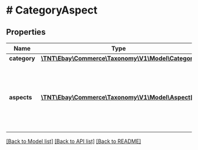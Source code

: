 # # CategoryAspect

## Properties

Name | Type | Description | Notes
------------ | ------------- | ------------- | -------------
**category** | [**\TNT\Ebay\Commerce\Taxonomy\V1\Model\Category**](Category.md) |  | [optional]
**aspects** | [**\TNT\Ebay\Commerce\Taxonomy\V1\Model\Aspect[]**](Aspect.md) | A list of aspect metadata that is used to describe the items in a particular leaf category. | [optional]

[[Back to Model list]](../../README.md#models) [[Back to API list]](../../README.md#endpoints) [[Back to README]](../../README.md)
